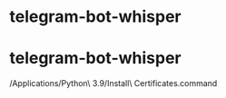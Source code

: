 # telegram-bot-whisper
# telegram-bot-whisper

/Applications/Python\ 3.9/Install\ Certificates.command
